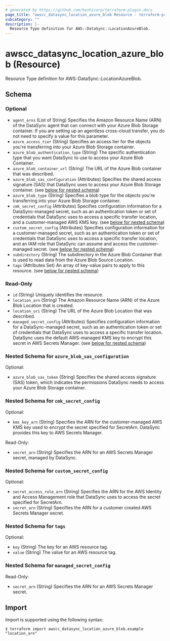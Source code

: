 ```yaml
---
# generated by https://github.com/hashicorp/terraform-plugin-docs
page_title: "awscc_datasync_location_azure_blob Resource - terraform-provider-awscc"
subcategory: ""
description: |-
  Resource Type definition for AWS::DataSync::LocationAzureBlob.
---
```


# awscc_datasync_location_azure_blob (Resource)

Resource Type definition for AWS::DataSync::LocationAzureBlob.



<!-- schema generated by tfplugindocs -->
## Schema

### Optional

- `agent_arns` (List of String) Specifies the Amazon Resource Name (ARN) of the DataSync agent that can connect with your Azure Blob Storage container. If you are setting up an agentless cross-cloud transfer, you do not need to specify a value for this parameter.
- `azure_access_tier` (String) Specifies an access tier for the objects you're transferring into your Azure Blob Storage container.
- `azure_blob_authentication_type` (String) The specific authentication type that you want DataSync to use to access your Azure Blob Container.
- `azure_blob_container_url` (String) The URL of the Azure Blob container that was described.
- `azure_blob_sas_configuration` (Attributes) Specifies the shared access signature (SAS) that DataSync uses to access your Azure Blob Storage container. (see [below for nested schema](#nestedatt--azure_blob_sas_configuration))
- `azure_blob_type` (String) Specifies a blob type for the objects you're transferring into your Azure Blob Storage container.
- `cmk_secret_config` (Attributes) Specifies configuration information for a DataSync-managed secret, such as an authentication token or set of credentials that DataSync uses to access a specific transfer location, and a customer-managed AWS KMS key. (see [below for nested schema](#nestedatt--cmk_secret_config))
- `custom_secret_config` (Attributes) Specifies configuration information for a customer-managed secret, such as an authentication token or set of credentials that DataSync uses to access a specific transfer location, and an IAM role that DataSync can assume and access the customer-managed secret. (see [below for nested schema](#nestedatt--custom_secret_config))
- `subdirectory` (String) The subdirectory in the Azure Blob Container that is used to read data from the Azure Blob Source Location.
- `tags` (Attributes Set) An array of key-value pairs to apply to this resource. (see [below for nested schema](#nestedatt--tags))

### Read-Only

- `id` (String) Uniquely identifies the resource.
- `location_arn` (String) The Amazon Resource Name (ARN) of the Azure Blob Location that is created.
- `location_uri` (String) The URL of the Azure Blob Location that was described.
- `managed_secret_config` (Attributes) Specifies configuration information for a DataSync-managed secret, such as an authentication token or set of credentials that DataSync uses to access a specific transfer location. DataSync uses the default AWS-managed KMS key to encrypt this secret in AWS Secrets Manager. (see [below for nested schema](#nestedatt--managed_secret_config))

<a id="nestedatt--azure_blob_sas_configuration"></a>
### Nested Schema for `azure_blob_sas_configuration`

Optional:

- `azure_blob_sas_token` (String) Specifies the shared access signature (SAS) token, which indicates the permissions DataSync needs to access your Azure Blob Storage container.


<a id="nestedatt--cmk_secret_config"></a>
### Nested Schema for `cmk_secret_config`

Optional:

- `kms_key_arn` (String) Specifies the ARN for the customer-managed AWS KMS key used to encrypt the secret specified for SecretArn. DataSync provides this key to AWS Secrets Manager.

Read-Only:

- `secret_arn` (String) Specifies the ARN for an AWS Secrets Manager secret, managed by DataSync.


<a id="nestedatt--custom_secret_config"></a>
### Nested Schema for `custom_secret_config`

Optional:

- `secret_access_role_arn` (String) Specifies the ARN for the AWS Identity and Access Management role that DataSync uses to access the secret specified for SecretArn.
- `secret_arn` (String) Specifies the ARN for a customer created AWS Secrets Manager secret.


<a id="nestedatt--tags"></a>
### Nested Schema for `tags`

Optional:

- `key` (String) The key for an AWS resource tag.
- `value` (String) The value for an AWS resource tag.


<a id="nestedatt--managed_secret_config"></a>
### Nested Schema for `managed_secret_config`

Read-Only:

- `secret_arn` (String) Specifies the ARN for an AWS Secrets Manager secret.

## Import

Import is supported using the following syntax:

```shell
$ terraform import awscc_datasync_location_azure_blob.example "location_arn"
```
